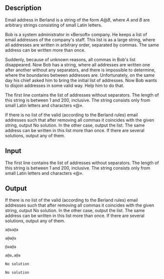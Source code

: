 ## Description

<div><p>Email address in Berland is a string of the form <span class="tex-span"><i>A</i></span>@<span class="tex-span"><i>B</i></span>, where <span class="tex-span"><i>A</i></span> and <span class="tex-span"><i>B</i></span> are arbitrary strings consisting of small Latin letters. </p><p>Bob is a system administrator in «Bersoft» company. He keeps a list of email addresses of the company's staff. This list is as a large string, where all addresses are written in arbitrary order, separated by commas. The same address can be written more than once.</p><p>Suddenly, because of unknown reasons, all commas in Bob's list disappeared. Now Bob has a string, where all addresses are written one after another without any separators, and there is impossible to determine, where the boundaries between addresses are. Unfortunately, on the same day his chief asked him to bring the initial list of addresses. Now Bob wants to disjoin addresses in some valid way. Help him to do that.</p></div><div class="input-specification"><p>The first line contains the list of addresses without separators. The length of this string is between <span class="tex-span">1</span> and <span class="tex-span">200</span>, inclusive. The string consists only from small Latin letters and characters «@».</p></div><div class="output-specification"><p>If there is no list of the valid (according to the Berland rules) email addresses such that after removing all commas it coincides with the given string, output <span class="tex-font-style-tt">No solution</span>. In the other case, output the list. The same address can be written in this list more than once. If there are several solutions, output any of them.</p></div>

## Input

<p>The first line contains the list of addresses without separators. The length of this string is between <span class="tex-span">1</span> and <span class="tex-span">200</span>, inclusive. The string consists only from small Latin letters and characters «@».</p>

## Output

<p>If there is no list of the valid (according to the Berland rules) email addresses such that after removing all commas it coincides with the given string, output <span class="tex-font-style-tt">No solution</span>. In the other case, output the list. The same address can be written in this list more than once. If there are several solutions, output any of them.</p>





```input1
a@aa@a

```




```input2
a@a@a

```




```input3
@aa@a

```




```output1
a@a,a@a

```




```output2
No solution

```




```output3
No solution

```


